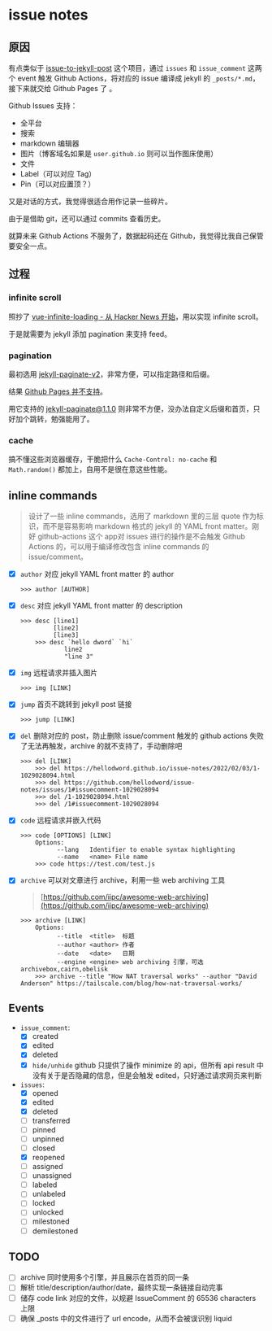 # issue notes

## 原因

有点类似于 [issue-to-jekyll-post](https://github.com/yoshum/issue-to-jekyll-post) 这个项目，通过 `issues` 和 `issue_comment` 这两个 event 触发 Github Actions，将对应的 issue 编译成 jekyll 的 `_posts/*.md`，接下来就交给 Github Pages 了 。

Github Issues 支持：
- 全平台
- 搜索
- markdown 编辑器
- 图片（博客域名如果是 `user.github.io` 则可以当作图床使用）
- 文件
- Label（可以对应 Tag）
- Pin（可以对应置顶？）

又是对话的方式，我觉得很适合用作记录一些碎片。

由于是借助 git，还可以通过 commits 查看历史。

就算未来 Github Actions 不服务了，数据起码还在 Github，我觉得比我自己保管要安全一点。

## 过程

### infinite scroll

照抄了 [vue-infinite-loading - 从 Hacker News 开始](https://github.com/PeachScript/vue-infinite-loading/blob/4baed2bb078f076d3bff48c783ed324236630ed6/docs/zh/guide/start-with-hn.md)，用以实现 infinite scroll。

于是就需要为 jekyll 添加 pagination 来支持 feed。

### pagination

最初选用 [jekyll-paginate-v2](https://github.com/sverrirs/jekyll-paginate-v2)，非常方便，可以指定路径和后缀。

结果 [Github Pages 并不支持](https://pages.github.com/versions/)。

用它支持的 [jekyll-paginate@1.1.0](https://github.com/jekyll/jekyll-paginate/tree/v1.1.0) 则非常不方便，没办法自定义后缀和首页，只好加个跳转，勉强能用了。

### cache

搞不懂这些浏览器缓存，干脆把什么 `Cache-Control: no-cache` 和 `Math.random()` 都加上，自用不是很在意这些性能。


## inline commands
> 设计了一些 inline commands，选用了 markdown 里的三层 quote 作为标识，而不是容易影响 markdown 格式的 jekyll 的 YAML front matter。刚好 github-actions 这个 app对 issues 进行的操作是不会触发 Github Actions 的，可以用于编译修改包含 inline commands 的 issue/comment。
- [x] `author` 对应 jekyll YAML front matter 的 author
  ```
  >>> author [AUTHOR]
  ```
- [x] `desc` 对应 jekyll YAML front matter 的 description
  ```
  >>> desc [line1]
           [line2]
           [line3]
      >>> desc `hello dword` `hi`
              line2
              "line 3"
  ```
- [x] `img` 远程请求并插入图片
  ```
  >>> img [LINK]
  ```
- [x] `jump` 首页不跳转到 jekyll post 链接
  ```
  >>> jump [LINK]
  ```
- [x] `del` 删除对应的 post，防止删除 issue/comment 触发的 github actions 失败了无法再触发，archive 的就不支持了，手动删除吧
  ```
  >>> del [LINK]
      >>> del https://hellodword.github.io/issue-notes/2022/02/03/1-1029028094.html
      >>> del https://github.com/hellodword/issue-notes/issues/1#issuecomment-1029028094
      >>> del /1-1029028094.html
      >>> del /1#issuecomment-1029028094
  ```
- [x] `code` 远程请求并嵌入代码
  ```
  >>> code [OPTIONS] [LINK]
      Options:
            --lang   Identifier to enable syntax highlighting
            --name   <name> File name
      >>> code https://test.com/test.js
  ```
- [x] `archive` 可以对文章进行 archive，利用一些 web archiving 工具
  > [https://github.com/iipc/awesome-web-archiving](https://github.com/iipc/awesome-web-archiving)
  ```
  >>> archive [LINK]
      Options:
            --title  <title>  标题
            --author <author> 作者
            --date   <date>   日期
            --engine <engine> web archiving 引擎，可选 archivebox,cairn,obelisk
      >>> archive --title "How NAT traversal works" --author "David Anderson" https://tailscale.com/blog/how-nat-traversal-works/
  ```

## Events
- `issue_comment`:
  - [x] created
  - [x] edited
  - [x] deleted
  - [x] `hide/unhide` github 只提供了操作 minimize 的 api，但所有 api result 中没有关于是否隐藏的信息，但是会触发 edited，只好通过请求网页来判断
- `issues`:
  - [x] opened
  - [x] edited
  - [x] deleted
  - [ ] transferred
  - [ ] pinned
  - [ ] unpinned
  - [ ] closed
  - [x] reopened
  - [ ] assigned
  - [ ] unassigned
  - [ ] labeled
  - [ ] unlabeled
  - [ ] locked
  - [ ] unlocked
  - [ ] milestoned
  - [ ] demilestoned

## TODO

- [ ] archive 同时使用多个引擎，并且展示在首页的同一条
- [ ] 解析 title/description/author/date，最终实现一条链接自动完事
- [ ] 储存 code link 对应的文件，以规避 IssueComment 的 65536 characters 上限
- [ ] 确保 _posts 中的文件进行了 url encode，从而不会被误识别 liquid

